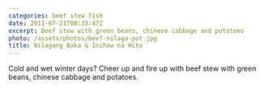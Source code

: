 ```yaml
---
categories: beef stew fish
date: 2011-07-21T00:33:47Z
excerpt: Beef stew with green beans, chinese cabbage and potatoes
photo: /assets/photos/beef-nilaga-pot.jpg
title: Nilagang Baka & Inihaw na Hito
---
```


Cold and wet winter days? Cheer up and fire up with beef stew with green beans, chinese cabbage and potatoes.